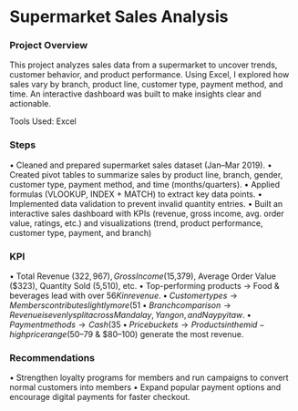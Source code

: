 # Supermarket Sales Analysis

### Project Overview
This project analyzes sales data from a supermarket to uncover trends, customer behavior, and product performance. Using Excel, I explored how sales vary by branch, product line, customer type, payment method, and time. An interactive dashboard was built to make insights clear and actionable.

Tools Used: Excel

### Steps
•	Cleaned and prepared supermarket sales dataset (Jan–Mar 2019).
•	Created pivot tables to summarize sales by product line, branch, gender, customer type, payment method, and time (months/quarters).
•	Applied formulas (VLOOKUP, INDEX + MATCH) to extract key data points.
•	Implemented data validation to prevent invalid quantity entries.
•	Built an interactive sales dashboard with KPIs (revenue, gross income, avg. order value, ratings, etc.) and visualizations (trend, product performance, customer type, payment, and branch)

### KPI
•	Total Revenue ($322,967),  Gross Income ($15,379), Average Order Value ($323), Quantity Sold (5,510), etc.
•	Top-performing products → Food & beverages lead with over $56K in revenue.
•	Customer types → Members contribute slightly more (51%) than Normal customers (49%).
•	Branch comparison → Revenue is evenly split across Mandalay, Yangon, and Naypyitaw.
•	Payment methods → Cash (35%) is most popular, followed by e-wallet (34%) and credit card (31%).
•	Price buckets → Products in the mid-high price range ($50–79 & $80–100) generate the most revenue.

### Recommendations
•	Strengthen loyalty programs for members and run campaigns to convert normal customers into members
•	Expand popular payment options and encourage digital payments for faster checkout.
